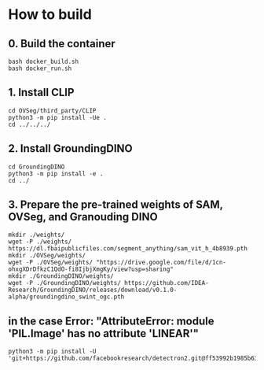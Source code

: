 # How to build

## 0. Build the container
```
bash docker_build.sh
bash docker_run.sh
```


## 1. Install CLIP
```
cd OVSeg/third_party/CLIP
python3 -m pip install -Ue .
cd ../../../
```
## 2. Install GroundingDINO
```
cd GroundingDINO
python3 -m pip install -e .
cd ../
```
## 3. Prepare the pre-trained weights of SAM, OVSeg, and Granouding DINO
```
mkdir ./weights/
wget -P ./weights/ https://dl.fbaipublicfiles.com/segment_anything/sam_vit_h_4b8939.pth
mkdir ./OVSeg/weights/
wget -P ./OVSeg/weights/ "https://drive.google.com/file/d/1cn-ohxgXDrDfkzC1QdO-fi8IjbjXmgKy/view?usp=sharing"
mkdir ./GroundingDINO/weights/
wget -P ./GroundingDINO/weights/ https://github.com/IDEA-Research/GroundingDINO/releases/download/v0.1.0-alpha/groundingdino_swint_ogc.pth
```

## in the case Error: "AttributeError: module 'PIL.Image' has no attribute 'LINEAR'"
```
python3 -m pip install -U 'git+https://github.com/facebookresearch/detectron2.git@ff53992b1985b63bd3262b5a36167098e3dada02'
```